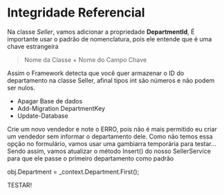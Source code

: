 # Integridade Referencial

Na classe _Seller_, vamos adicionar a propriedade **DepartmentId**, 
É importante usar o padrão de nomenclatura, pois ele entende que é uma chave estrangeira

  > Nome da Classe + Nome do Campo Chave

Assim o Framework detecta que você quer armazenar o ID do departamento na classe Seller, 
afinal tipos int são números e não podem ser nulos. 

 - Apagar Base de dados
 - Add-Migration DepartmentKey
 - Update-Database

Crie um novo vendedor e note o ERRO, pois não é mais permitido eu criar um vendedor sem informar o departamento dele.
Como não temos essa opção no formulário, vamos usar uma gambiarra temporária para testar...
Sendo assim, vamos atualizar o método Insert() do nosso SellerService para que ele passe o primeiro departamento como padrão

obj.Department = _context.Department.First();

TESTAR!
